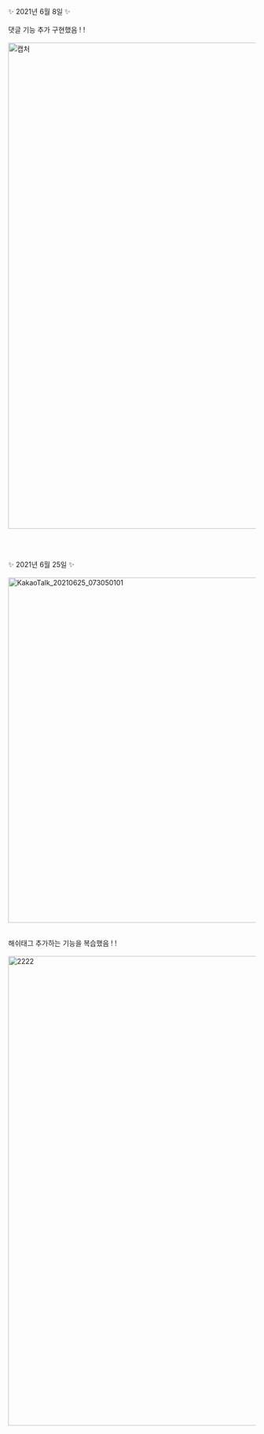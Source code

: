 ✨ 2021년 6월 8일 ✨
<br>
<br>
댓글 기능 추가 구현했음 ! !
<br>
<br>
<img width="990" alt="캡처" src="https://user-images.githubusercontent.com/80515918/121082407-047d7300-c819-11eb-9954-e18d1d9e08d8.PNG">

<br>
<br>


✨ 2021년 6월 25일 ✨
<br>
<br>
<img width="703" alt="KakaoTalk_20210625_073050101" src="https://user-images.githubusercontent.com/80515918/123365814-02a20680-d5b2-11eb-8f2c-b21ad64a1142.png">

<br>
해쉬태그 추가하는 기능을 복습했음 ! !
<br>
<br>
<img width="956" alt="2222" src="https://user-images.githubusercontent.com/80515918/123366040-6cbaab80-d5b2-11eb-9407-08ba24a4229f.PNG">



